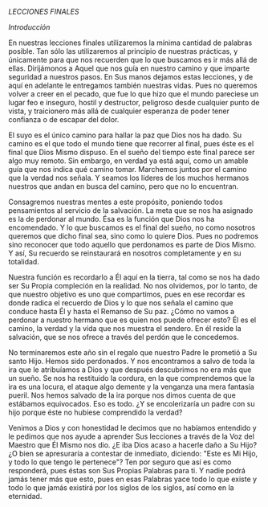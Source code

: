 *LECCIONES FINALES*

*Introducción*

En nuestras lecciones finales utilizaremos la mínima cantidad de palabras posible. Tan sólo las utilizaremos al principio de nuestras prácticas, y únicamente para que nos recuerden que lo que buscamos es ir más allá de ellas. Dirijámonos a Aquel que nos guía en nuestro camino y que imparte seguridad a nuestros pasos. En Sus manos dejamos estas lecciones, y de aquí en adelante le entregamos también nuestras vidas. Pues no queremos volver a creer en el pecado, que fue lo que hizo que el mundo pareciese un lugar feo e inseguro, hostil y destructor, peligroso desde cualquier punto de vista, y traicionero más allá de cualquier esperanza de poder tener confianza o de escapar del dolor.

El suyo es el único camino para hallar la paz que Dios nos ha dado. Su camino es el que todo el mundo tiene que recorrer al final, pues éste es el final que Dios Mismo dispuso. En el sueño del tiempo este final parece ser algo muy remoto. Sin embargo, en verdad ya está aquí, como un amable guía que nos indica qué camino tomar. Marchemos juntos por el camino que la verdad nos señala. Y seamos los líderes de los muchos hermanos nuestros que andan en busca del camino, pero que no lo encuentran.

Consagremos nuestras mentes a este propósito, poniendo todos pensamientos al servicio de la salvación. La meta que se nos ha asignado es la de perdonar al mundo. Ésa es la función que Dios nos ha encomendado. Y lo que buscamos es el final del sueño, no como nosotros queremos que dicho final sea, sino como lo quiere Dios. Pues no podremos sino reconocer que todo aquello que perdonamos es parte de Dios Mismo. Y así, Su recuerdo se reinstaurará en nosotros completamente y en su totalidad.

Nuestra función es recordarlo a Él aquí en la tierra, tal como se nos ha dado ser Su Propia compleción en la realidad. No nos olvidemos, por lo tanto, de que nuestro objetivo es uno que compartimos, pues en ese recordar es donde radica el recuerdo de Dios y lo que nos señala el camino que conduce hasta Él y hasta el Remanso de Su paz. ¿Cómo no vamos a perdonar a nuestro hermano que es quien nos puede ofrecer esto? Él es el camino, la verdad y la vida que nos muestra el sendero. En él reside la salvación, que se nos ofrece a través del perdón que le concedemos.

No terminaremos este año sin el regalo que nuestro Padre le prometió a Su santo Hijo. Hemos sido perdonados. Y nos encontramos a salvo de toda la ira que le atribuíamos a Dios y que después descubrimos no era más que un sueño. Se nos ha restituido la cordura, en la que comprendemos que la ira es una locura, el ataque algo demente y la venganza una mera fantasía pueril. Nos hemos salvado de la ira porque nos dimos cuenta de que estábamos equivocados. Eso es todo. ¿Y se encolerizaría un padre con su hijo porque éste no hubiese comprendido la verdad?

Venimos a Dios y con honestidad le decimos que no habíamos entendido y le pedimos que nos ayude a aprender Sus lecciones a través de la Voz del Maestro que Él Mismo nos dio. ¿E iba Dios acaso a hacerle daño a Su Hijo? ¿O bien se apresuraría a contestar de inmediato, diciendo: "Este es Mi Hijo, y todo lo que tengo le pertenece"? Ten por seguro que así es como responderá, pues éstas son Sus Propias Palabras para ti. Y nadie podrá jamás tener más que esto, pues en esas Palabras yace todo lo que existe y todo lo que jamás existirá por los siglos de los siglos, así como en la eternidad.